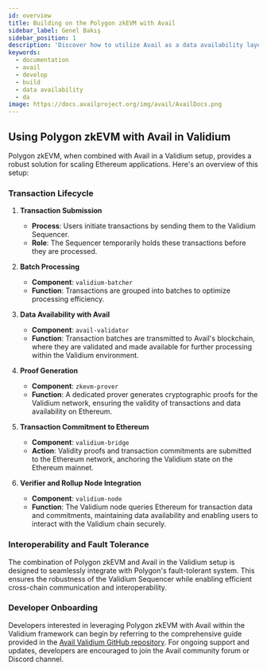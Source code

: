 ```yaml
---
id: overview
title: Building on the Polygon zkEVM with Avail
sidebar_label: Genel Bakış
sidebar_position: 1
description: 'Discover how to utilize Avail as a data availability layer.'
keywords:
  - documentation
  - avail
  - develop
  - build
  - data availability
  - da
image: https://docs.availproject.org/img/avail/AvailDocs.png
---
```


## Using Polygon zkEVM with Avail in Validium

Polygon zkEVM, when combined with Avail in a Validium setup, provides a robust solution for scaling Ethereum applications. Here's an overview of this setup:

### Transaction Lifecycle

1. **Transaction Submission**

   - **Process**: Users initiate transactions by sending them to the Validium Sequencer.
   - **Role**: The Sequencer temporarily holds these transactions before they are processed.

2. **Batch Processing**

   - **Component**: `validium-batcher`
   - **Function**: Transactions are grouped into batches to optimize processing efficiency.

3. **Data Availability with Avail**

   - **Component**: `avail-validator`
   - **Function**: Transaction batches are transmitted to Avail's blockchain, where they are validated and made available for further processing within the Validium environment.

4. **Proof Generation**

   - **Component**: `zkevm-prover`
   - **Function**: A dedicated prover generates cryptographic proofs for the Validium network, ensuring the validity of transactions and data availability on Ethereum.

5. **Transaction Commitment to Ethereum**

   - **Component**: `validium-bridge`
   - **Action**: Validity proofs and transaction commitments are submitted to the Ethereum network, anchoring the Validium state on the Ethereum mainnet.

6. **Verifier and Rollup Node Integration**
   - **Component**: `validium-node`
   - **Function**: The Validium node queries Ethereum for transaction data and commitments, maintaining data availability and enabling users to interact with the Validium chain securely.

### Interoperability and Fault Tolerance

The combination of Polygon zkEVM and Avail in the Validium setup is designed to seamlessly integrate with Polygon's fault-tolerant system. This ensures the robustness of the Validium Sequencer while enabling efficient cross-chain communication and interoperability.

### Developer Onboarding

Developers interested in leveraging Polygon zkEVM with Avail within the Validium framework can begin by referring to the comprehensive guide provided in the [Avail Validium GitHub repository](https://github.com/availproject/validium-contracts). For ongoing support and updates, developers are encouraged to join the Avail community forum or Discord channel.
